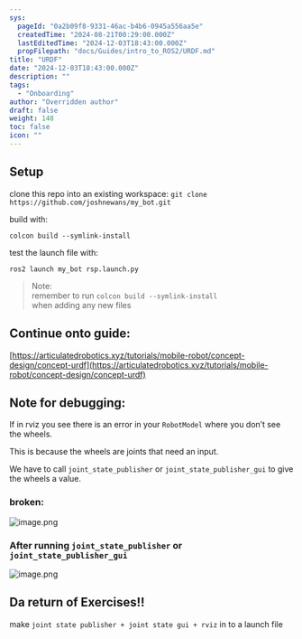```yaml
---
sys:
  pageId: "0a2b09f8-9331-46ac-b4b6-0945a556aa5e"
  createdTime: "2024-08-21T00:29:00.000Z"
  lastEditedTime: "2024-12-03T18:43:00.000Z"
  propFilepath: "docs/Guides/intro_to_ROS2/URDF.md"
title: "URDF"
date: "2024-12-03T18:43:00.000Z"
description: ""
tags:
  - "Onboarding"
author: "Overridden author"
draft: false
weight: 148
toc: false
icon: ""
---
```


## Setup

clone this repo into an existing workspace:
`git clone https://github.com/joshnewans/my_bot.git`

build with:

`colcon build --symlink-install`

test the launch file with:

`ros2 launch my_bot rsp.launch.py`

> Note:  
> remember to run `colcon build --symlink-install`  
> when adding any new files

## Continue onto guide:

[https://articulatedrobotics.xyz/tutorials/mobile-robot/concept-design/concept-urdf](https://articulatedrobotics.xyz/tutorials/mobile-robot/concept-design/concept-urdf)

## Note for debugging:

If in rviz you see there is an error in your `RobotModel` where you don’t see the wheels.

This is because the wheels are joints that need an input. 

We have to call `joint_state_publisher` or `joint_state_publisher_gui` to give the wheels a value.

### broken:

![image.png](https://prod-files-secure.s3.us-west-2.amazonaws.com/d518164a-d88e-44d1-a4ee-3adb3bd8bce0/96a1d089-1f17-4dbf-8563-f2aef56a4d37/image.png?X-Amz-Algorithm=AWS4-HMAC-SHA256&X-Amz-Content-Sha256=UNSIGNED-PAYLOAD&X-Amz-Credential=ASIAZI2LB4665YFNYAZ4%2F20250529%2Fus-west-2%2Fs3%2Faws4_request&X-Amz-Date=20250529T150858Z&X-Amz-Expires=3600&X-Amz-Security-Token=IQoJb3JpZ2luX2VjEMX%2F%2F%2F%2F%2F%2F%2F%2F%2F%2FwEaCXVzLXdlc3QtMiJGMEQCIBMfwLliFqUmIjfUIch%2BOW1l7fj3T4bsXmXif21bBjN9AiAfxIQpYLWB0RqhvLOVejOEQgC1YeiY0UiM2eT4yCsa0CqIBAiO%2F%2F%2F%2F%2F%2F%2F%2F%2F%2F8BEAAaDDYzNzQyMzE4MzgwNSIMxv00%2BDH9SOnpL7PLKtwDYankJA0d6LvBlglPudU1sNnpF5l5X6ugoZcXEafFr1tPjRSHqw8tAv5JOu9%2BkOl5wG0aSsi5QhZYq4iZcR9FLs5go9b4BifYkDZV2ZxbZkvgXsjLqoZRBu%2BNbqHU8maG7Dti0NSF3iKt%2Btapgtd3CzZpTrU76V1wtnR5J0Kwf217b1Mnlho7%2B635P1lWNHI%2FyFbR2X1MU1FqGx5WrhqSu29RZM3Go87GnlwSDO63Gp87Aaar3ajVBsuKYMp27gfV496%2BJhDoWYVMUKiwyYQxMc8npYl6omZAbIzu5Vet43gaa2QR1tklTNKHPzETtB5jJqHN%2FGqbLHWipHFF%2FdFbobYbEPRq%2B3RK%2FJT0SS5O6X0DAGCPAY%2FMzUQg1GeSYJcPjz0mtdQbjKkoQDo6OnGd4Ph8WqHGUDxbjYFc6RcF4CpsYOgWS0EKkxraBG0sMkfu%2Bmm%2F37XHqTBqH7QMFfjz3E2W5RUlvzZO%2FV3AMrjeoqGWD1953PIZk%2Felf4C9zOWE9SaQVpizGvBr%2F6f26NjuvPhA0IFSHEsIPQFt%2FdGvSI%2B9B1JP%2BeDisinOOBdlCz%2BAnd3oW4WyHyB3zvjaQuuoMQ1nVZ%2FAsrAitwjTBXFRxlWEmmxIJ735eG%2BjeEow2bLhwQY6pgGDO4Yfa%2BsTfkx53JJ6UualtsYDBXKTotGyd%2BvVsh%2FNCJB2rT8vj6gjrX2VCF3XE4G7gDL9upAwDnKcLS8uUUAB3cPypmVNDIIMlgfPD8XQ8D4qE%2FX0NAnkZj28TnGFwATyENk9hKFB%2B4%2FrfIYJUBfAleOo%2BQjjfYn2oH977iGH3KjvTlBSdc9eEbMYxpMCOzOdUxuB0xotv32xL8QORsgIqZhiVJV5&X-Amz-Signature=6cefb074ec6f3b937cbeb9c3ef4dd18317afc58239908b6fd181c66808414e6f&X-Amz-SignedHeaders=host&x-id=GetObject)

### After running `joint_state_publisher` or `joint_state_publisher_gui`

![image.png](https://prod-files-secure.s3.us-west-2.amazonaws.com/d518164a-d88e-44d1-a4ee-3adb3bd8bce0/130c99c7-1b0b-4031-9953-844fc3950ff4/image.png?X-Amz-Algorithm=AWS4-HMAC-SHA256&X-Amz-Content-Sha256=UNSIGNED-PAYLOAD&X-Amz-Credential=ASIAZI2LB4665YFNYAZ4%2F20250529%2Fus-west-2%2Fs3%2Faws4_request&X-Amz-Date=20250529T150858Z&X-Amz-Expires=3600&X-Amz-Security-Token=IQoJb3JpZ2luX2VjEMX%2F%2F%2F%2F%2F%2F%2F%2F%2F%2FwEaCXVzLXdlc3QtMiJGMEQCIBMfwLliFqUmIjfUIch%2BOW1l7fj3T4bsXmXif21bBjN9AiAfxIQpYLWB0RqhvLOVejOEQgC1YeiY0UiM2eT4yCsa0CqIBAiO%2F%2F%2F%2F%2F%2F%2F%2F%2F%2F8BEAAaDDYzNzQyMzE4MzgwNSIMxv00%2BDH9SOnpL7PLKtwDYankJA0d6LvBlglPudU1sNnpF5l5X6ugoZcXEafFr1tPjRSHqw8tAv5JOu9%2BkOl5wG0aSsi5QhZYq4iZcR9FLs5go9b4BifYkDZV2ZxbZkvgXsjLqoZRBu%2BNbqHU8maG7Dti0NSF3iKt%2Btapgtd3CzZpTrU76V1wtnR5J0Kwf217b1Mnlho7%2B635P1lWNHI%2FyFbR2X1MU1FqGx5WrhqSu29RZM3Go87GnlwSDO63Gp87Aaar3ajVBsuKYMp27gfV496%2BJhDoWYVMUKiwyYQxMc8npYl6omZAbIzu5Vet43gaa2QR1tklTNKHPzETtB5jJqHN%2FGqbLHWipHFF%2FdFbobYbEPRq%2B3RK%2FJT0SS5O6X0DAGCPAY%2FMzUQg1GeSYJcPjz0mtdQbjKkoQDo6OnGd4Ph8WqHGUDxbjYFc6RcF4CpsYOgWS0EKkxraBG0sMkfu%2Bmm%2F37XHqTBqH7QMFfjz3E2W5RUlvzZO%2FV3AMrjeoqGWD1953PIZk%2Felf4C9zOWE9SaQVpizGvBr%2F6f26NjuvPhA0IFSHEsIPQFt%2FdGvSI%2B9B1JP%2BeDisinOOBdlCz%2BAnd3oW4WyHyB3zvjaQuuoMQ1nVZ%2FAsrAitwjTBXFRxlWEmmxIJ735eG%2BjeEow2bLhwQY6pgGDO4Yfa%2BsTfkx53JJ6UualtsYDBXKTotGyd%2BvVsh%2FNCJB2rT8vj6gjrX2VCF3XE4G7gDL9upAwDnKcLS8uUUAB3cPypmVNDIIMlgfPD8XQ8D4qE%2FX0NAnkZj28TnGFwATyENk9hKFB%2B4%2FrfIYJUBfAleOo%2BQjjfYn2oH977iGH3KjvTlBSdc9eEbMYxpMCOzOdUxuB0xotv32xL8QORsgIqZhiVJV5&X-Amz-Signature=2feba75b8308d8459eb85b50dde7dc9921f61720670155ffd6a986b0202101ea&X-Amz-SignedHeaders=host&x-id=GetObject)

## Da return of Exercises!!

make `joint state publisher + joint state gui + rviz` in to a launch file
